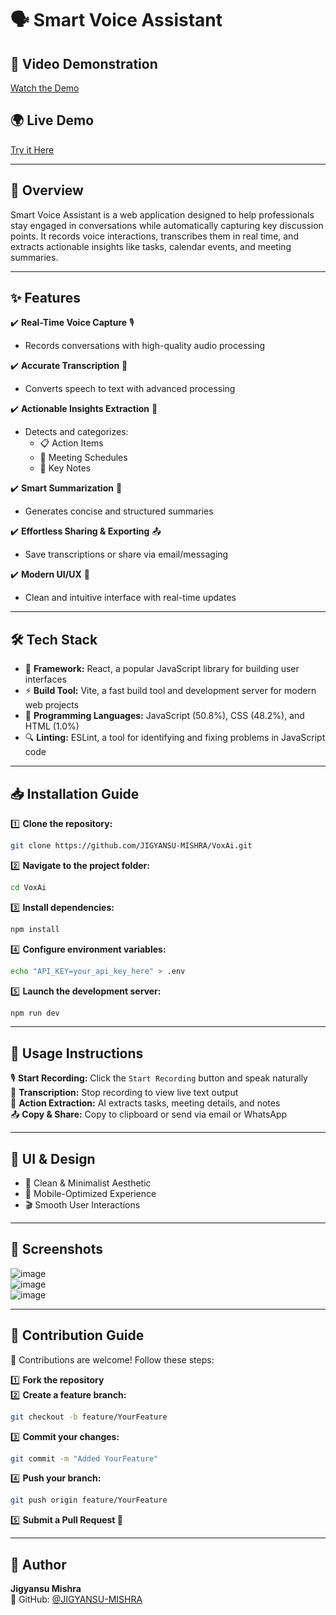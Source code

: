 # 🗣️ Smart Voice Assistant

## 🎥 Video Demonstration  
[Watch the Demo](#)  

## 🌍 Live Demo  
[Try it Here](#)  

---

## 📌 Overview
Smart Voice Assistant is a web application designed to help professionals stay engaged in conversations while automatically capturing key discussion points. It records voice interactions, transcribes them in real time, and extracts actionable insights like tasks, calendar events, and meeting summaries.

---

## ✨ Features

✔️ **Real-Time Voice Capture** 🎙️  
- Records conversations with high-quality audio processing  

✔️ **Accurate Transcription** 📝  
- Converts speech to text with advanced processing  

✔️ **Actionable Insights Extraction** 📌  
- Detects and categorizes:  
  - 📋 Action Items  
  - 📆 Meeting Schedules  
  - 📝 Key Notes  

✔️ **Smart Summarization** 🧠  
- Generates concise and structured summaries  

✔️ **Effortless Sharing & Exporting** 📤  
- Save transcriptions or share via email/messaging  

✔️ **Modern UI/UX** 🎨  
- Clean and intuitive interface with real-time updates  

---

## 🛠️ Tech Stack

- 📱 **Framework:** React, a popular JavaScript library for building user interfaces  
- ⚡ **Build Tool:** Vite, a fast build tool and development server for modern web projects  
- 📝 **Programming Languages:** JavaScript (50.8%), CSS (48.2%), and HTML (1.0%)  
- 🔍 **Linting:** ESLint, a tool for identifying and fixing problems in JavaScript code  

---

## 📥 Installation Guide

1️⃣ **Clone the repository:**  
```sh
git clone https://github.com/JIGYANSU-MISHRA/VoxAi.git
```

2️⃣ **Navigate to the project folder:**  
```sh
cd VoxAi
```

3️⃣ **Install dependencies:**  
```sh
npm install
```

4️⃣ **Configure environment variables:**  
```sh
echo "API_KEY=your_api_key_here" > .env
```

5️⃣ **Launch the development server:**  
```sh
npm run dev
```

---

## 🚀 Usage Instructions

🎙️ **Start Recording:** Click the `Start Recording` button and speak naturally  
📝 **Transcription:** Stop recording to view live text output  
📌 **Action Extraction:** AI extracts tasks, meeting details, and notes  
📤 **Copy & Share:** Copy to clipboard or send via email or WhatsApp  

---

## 🎨 UI & Design

- 🎨 Clean & Minimalist Aesthetic  
- 📱 Mobile-Optimized Experience  
- 🎬 Smooth User Interactions  

---

## 📸 Screenshots
![image](https://github.com/user-attachments/assets/bf2388e7-73a1-4792-acd6-60070dd7abed)  
![image](https://github.com/user-attachments/assets/f95ca565-351d-4b60-b20b-b5b9c82a9f69)  
![image](https://github.com/user-attachments/assets/4ef167fa-89b6-4b59-aaf0-f4da96be9a9e)  

---

## 🤝 Contribution Guide

🔧 Contributions are welcome! Follow these steps:

1️⃣ **Fork the repository**  
2️⃣ **Create a feature branch:**  
```sh
git checkout -b feature/YourFeature
```
3️⃣ **Commit your changes:**  
```sh
git commit -m "Added YourFeature"
```
4️⃣ **Push your branch:**  
```sh
git push origin feature/YourFeature
```
5️⃣ **Submit a Pull Request 🎉**  

---

## 👤 Author

**Jigyansu Mishra**  
📌 GitHub: [@JIGYANSU-MISHRA](https://github.com/JIGYANSU-MISHRA)  

